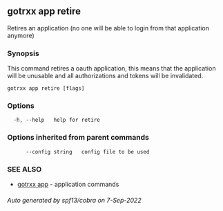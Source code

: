 ## gotrxx app retire

Retires an application (no one will be able to login from that application anymore)

### Synopsis

This command retires a oauth application, this means that the application will be unusable and all authorizations and tokens will be invalidated.

```
gotrxx app retire [flags]
```

### Options

```
  -h, --help   help for retire
```

### Options inherited from parent commands

```
      --config string   config file to be used
```

### SEE ALSO

* [gotrxx app](gotrxx_app.md)	 - application commands

###### Auto generated by spf13/cobra on 7-Sep-2022
